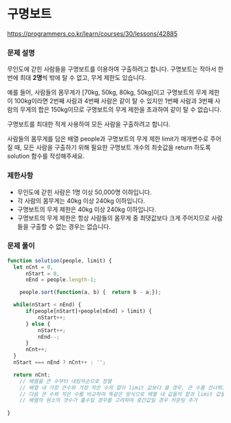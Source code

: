 # 구명보트

https://programmers.co.kr/learn/courses/30/lessons/42885

### 문제 설명

무인도에 갇힌 사람들을 구명보트를 이용하여 구출하려고 합니다. 구명보트는 작아서 한 번에 최대 **2명**씩 밖에 탈 수 없고, 무게 제한도 있습니다.

예를 들어, 사람들의 몸무게가 [70kg, 50kg, 80kg, 50kg]이고 구명보트의 무게 제한이 100kg이라면 2번째 사람과 4번째 사람은 같이 탈 수 있지만 1번째 사람과 3번째 사람의 무게의 합은 150kg이므로 구명보트의 무게 제한을 초과하여 같이 탈 수 없습니다.

구명보트를 최대한 적게 사용하여 모든 사람을 구출하려고 합니다.

사람들의 몸무게를 담은 배열 people과 구명보트의 무게 제한 limit가 매개변수로 주어질 때, 모든 사람을 구출하기 위해 필요한 구명보트 개수의 최솟값을 return 하도록 solution 함수를 작성해주세요.

### 제한사항

- 무인도에 갇힌 사람은 1명 이상 50,000명 이하입니다.
- 각 사람의 몸무게는 40kg 이상 240kg 이하입니다.
- 구명보트의 무게 제한은 40kg 이상 240kg 이하입니다.
- 구명보트의 무게 제한은 항상 사람들의 몸무게 중 최댓값보다 크게 주어지므로 사람들을 구출할 수 없는 경우는 없습니다.

### 문제 풀이

```jsx
function solution(people, limit) {
  let nCnt = 0,
      nStart = 0,
      nEnd = people.length-1;

	people.sort(function(a, b) {  return b - a;});

  while(nStart < nEnd) {
      if(people[nStart]+people[nEnd] > limit) {
          nStart++;
      } else {
          nStart++;
          nEnd--;
      }
      nCnt++;
  }   
  nStart === nEnd ? nCnt++ : '';   

  return nCnt;
	// 배열을 큰 수부터 내림차순으로 정렬
	// 배열 내 가장 큰수와 가장 작은 수의 합이 limit 값보다 클 경우, 큰 수를 건너뛰고 카운팅
	// 다음 큰 수와 작은 수를 비교하여 똑같은 방식으로 배열 내 값들의 합과 limit 값을 비교
	// 배열의 원소의 갯수가 홀수일 경우를 고려하여 중간값일 경우 카운팅 추가
	 
}
```
